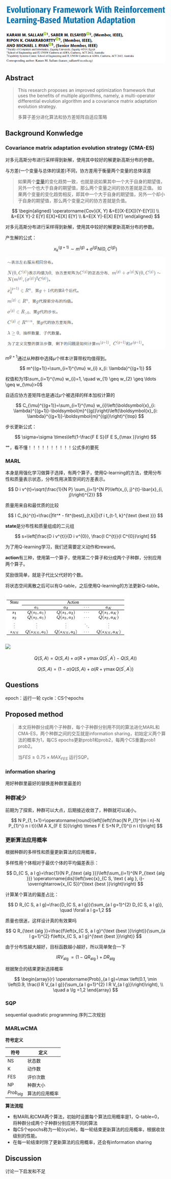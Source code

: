 ![image.png](assets/image-20210609221021-lnzvcp1.png)

## Abstract

> This research proposes an improved optimization framework that uses the benefits of multiple algorithms, namely, a multi-operator differential evolution algorithm and a covariance matrix adaptation evolution strategy.
>
> 多算子差分进化算法和协方差矩阵自适应策略
>

## Background Konwledge

### Covariance matrix adaptation evolution strategy (CMA-ES)

对多元高斯分布进行采样得到新解，使用其中较好的解更新高斯分布的参数。

与方差(一个变量与总体的误差)不同，协方差用于衡量两个变量的总体误差

> 如果两个[变量](https://baike.baidu.com/item/%E5%8F%98%E9%87%8F/5271)的变化趋势一致，也就是说如果其中一个大于自身的期望值，另外一个也大于自身的期望值，那么两个变量之间的协方差就是正值。 如果两个变量的变化趋势相反，即其中一个大于自身的期望值，另外一个却小于自身的期望值，那么两个变量之间的协方差就是负值。
>

$$
\begin{aligned}
\operatorname{Cov}(X, Y) &=E[(X-E[X])(Y-E[Y])] \\
&=E[X Y]-2 E[Y] E[X]+E[X] E[Y] \\
&=E[X Y]-E[X] E[Y]
\end{aligned}
$$

对多元高斯分布进行采样得到新解，使用其中较好的解更新高斯分布的参数。

产生解的公式：

$$
x_{k}^{(g+1)} \sim m^{(g)}+\sigma^{(g)} N\left(0, C^{(g)}\right)
$$

![image.png](assets/image-20210609110941-5y4b2fz.png)

$m^{g+1}$通过从种群中选择$\mu$个样本计算带权均值得到。

$$
m^{(g+1)}=\sum_{i=1}^{\mu} w_{i} x_{i: \lambda}^{(g+1)}
$$

权值和为1$\sum_{i=1}^{\mu} w_{i}=1, \quad w_{1} \geq w_{2} \geq \ldots \geq w_{\mu}>0$

自适应协方差矩阵也是通过$\mu$个被选择的样本加权计算的

$$
C_{\mu}^{(g+1)}=\sum_{i=1}^{\mu} w_{i}\left(\boldsymbol{x}_{i: \lambda}^{(g+1)}-\boldsymbol{m}^{(g)}\right)\left(\boldsymbol{x}_{i: \lambda}^{(g+1)}-\boldsymbol{m}^{(g)}\right)^{\top}
$$

步长更新公式：

$$
\sigma=\sigma \times\left(1-\frac{F E S}{F E S_{\max }}\right)
$$

艹，看不懂！！！！！！！！！！公式多的要死

### MARL

本身是用强化学习做算子选择，有两个算子，使用Q-learning的方法，使用分布性和质量表示状态，分布性用决策空间的方差表示。

$$
D i v^{t}=\sqrt{\frac{1}{N P} \sum_{i=1}^{N P}\left(x_{i, j}^{t}-\bar{x}_{i, j}\right)^{2}}
$$

质量用来自和最优质的比较

$$
I C_{k}^{t}=\frac{|fit^* - fit^{best}_{t,k}|}{f i t_{t-1, k}^{\text {best }}}
$$

**state**是分布性和质量组成的二元组

$$
s=\left[\frac{D i v^{t}}{D i v^{0}}, \frac{I C^{t}}{I C^{0}}\right]
$$

为了用Q-learning学习，我们还需要定义动作和reward。

**action**有三种，使用第一个算子，使用第二个算子和分成两个子种群，分别应用两个算子。

奖励很简单，就是子代比父代好的个数。

将状态空间离散之后可以有Q-table，之后使用Q-learning的方法更新Q-table。

![image.png](assets/image-20210609200401-nty1syb.png)

![](https://img2018.cnblogs.com/blog/1042406/201809/1042406-20180918202423478-583844904.jpg)

$$
Q(S, A)=Q(S, A)+\alpha\left(R+\gamma \max  Q\left(S^{\prime}, A^\prime \right)-Q(S, A)\right)
$$

$$
Q(S, A)= (1-\alpha) Q(S, A)+\alpha\left(R+\gamma \max  Q\left(S^{\prime}, A^\prime \right)\right)
$$

## Questions

epoch：运行一轮
cycle：CS个epochs

## Proposed method

> 本文将种群分成两个子种群，每个子种群分别用不同的算法进化MARL和CMA-ES，两个种群之间的交互就是information sharing，初始定义两个算法的概率为1，每CS epochs更新prob1和prob2，每两个CS重置prob1 prob2。
>
> 当$FES \geq 0.75 \times MAX_{FES}$ 运行SQP。
>

### information sharing

用好种群里最好的替换差种群里最差的

### 种群减少

前期为了探索，种群可以大点，后期接近收敛了，种群就可以减小。

$$
N P_{1, t+1}=\operatorname{round}\left[\left(\frac{N P_{1}^{m i n}-N P_{1}^{i n i t}}{M A X_{F E S}}\right) \times F E S+N P_{1}^{i n i t}\right]
$$

### 更新算法应用概率

根据种群的多样性和质量更新算法的应用概率，

多样性用个体相对于最优个体的平均偏差表示：

$$
D_{C S, a l g}=\frac{1}{N P_{\text {alg }}}\left(\sum_{i=1}^{N P_{\text {alg }}} \operatorname{dis}\left(\vec{x}_{C S, \text { alg }, i}-\overrightarrow{x_{C S}}^{\text {best }}\right)\right)
$$

计算某个算法的偏差占比：

$$
D R_{C S, a l g}=\frac{D_{C S, a l g}}{\sum_{a l g=1}^{2} D_{C S, a l g}}, \quad \forall a l g=1,2
$$

质量也很迷，这样设计真的有效果吗

$$
Q R_{\text {alg }}=\frac{f\left(x_{C S, a l g}^{\text {best }}\right)}{\sum_{a l g=1}^{2} f\left(x_{C S, a l g}^{\text {best }}\right)}
$$

由于分布性越大越好，目标函数越小越好，所以简单聚合一下

$$
I R V_{\text {alg }}=\left(1-Q R_{\text {alg }}\right)+D R_{\text {alg }}
$$

根据聚合的结果更新选择概率

$$
\begin{array}{r}
\operatorname{Prob}_{a l g}=\max \left(0.1, \min \left(0.9, \frac{I R V_{a l g}}{\sum_{a l g=1}^{2} I R V_{a l g}}\right)\right), \\
\quad a \lg =1,2
\end{array}
$$

### SQP

sequential quadratic programming  序列二次规划

### MARLwCMA

**符号定义**

| 符号       | 定义           |
| ---------- | -------------- |
| NS         | 状态数         |
| K          | 动作数         |
| FES        | 评价次数       |
| NP         | 种群大小       |
| $Prob_{alg}$ | 算法的应用概率 |

**算法流程**

* 有MARL和CMA两个算法，初始时设置每个算法应用概率是1，Q-table=0，将种群分成两个子种群分别应用不同的算法
* 每CS个epochs称为一轮(cycle)，每一轮结束更新算法的应用概率，根据收敛级别的性能。
* 在每一轮结束时除了更新算法的应用概率，还会有information sharing

## Discussion

讨论一下启发和不足